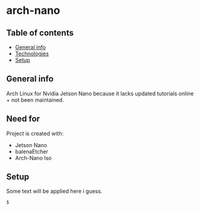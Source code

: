 # arch-nano

## Table of contents
* [General info](#general-info)
* [Technologies](#need-for)
* [Setup](#setup)

## General info
Arch Linux for Nvidia Jetson Nano because it lacks updated tutorials online + not been maintained.
	
## Need for
Project is created with:
* Jetson Nano
* balenaEtcher
* Arch-Nano Iso
	
## Setup
Some text will be applied here i guess.

```
$ 
```